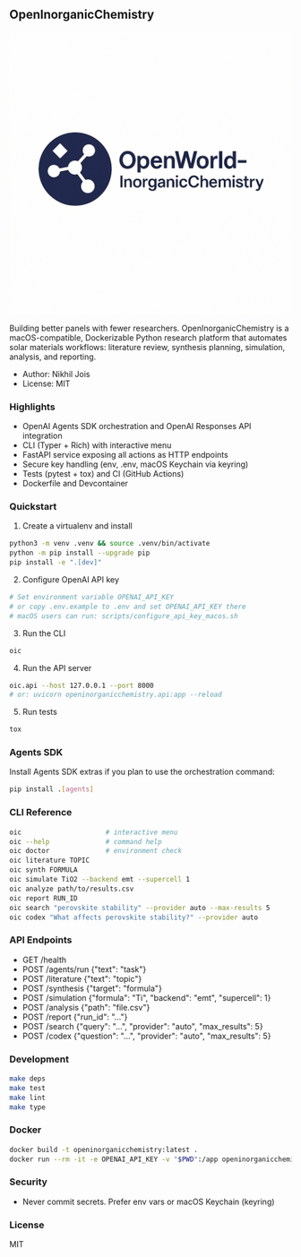 ## OpenInorganicChemistry

![OpenWorld-InorganicChemistry](OpenWorld-InorganicChemistry.png)

Building better panels with fewer researchers. OpenInorganicChemistry is a macOS-compatible, Dockerizable Python research platform that automates solar materials workflows: literature review, synthesis planning, simulation, analysis, and reporting.

- Author: Nikhil Jois
- License: MIT

### Highlights
- OpenAI Agents SDK orchestration and OpenAI Responses API integration
- CLI (Typer + Rich) with interactive menu
- FastAPI service exposing all actions as HTTP endpoints
- Secure key handling (env, .env, macOS Keychain via keyring)
- Tests (pytest + tox) and CI (GitHub Actions)
- Dockerfile and Devcontainer

### Quickstart
1) Create a virtualenv and install
```bash
python3 -m venv .venv && source .venv/bin/activate
python -m pip install --upgrade pip
pip install -e ".[dev]"
```

2) Configure OpenAI API key
```bash
# Set environment variable OPENAI_API_KEY
# or copy .env.example to .env and set OPENAI_API_KEY there
# macOS users can run: scripts/configure_api_key_macos.sh
```

3) Run the CLI
```bash
oic
```

4) Run the API server
```bash
oic.api --host 127.0.0.1 --port 8000
# or: uvicorn openinorganicchemistry.api:app --reload
```

5) Run tests
```bash
tox
```

### Agents SDK
Install Agents SDK extras if you plan to use the orchestration command:
```bash
pip install .[agents]
```

### CLI Reference
```bash
oic                     # interactive menu
oic --help              # command help
oic doctor              # environment check
oic literature TOPIC
oic synth FORMULA
oic simulate TiO2 --backend emt --supercell 1
oic analyze path/to/results.csv
oic report RUN_ID
oic search "perovskite stability" --provider auto --max-results 5
oic codex "What affects perovskite stability?" --provider auto
```

### API Endpoints
- GET /health
- POST /agents/run {"text": "task"}
- POST /literature {"text": "topic"}
- POST /synthesis {"target": "formula"}
- POST /simulation {"formula": "Ti", "backend": "emt", "supercell": 1}
- POST /analysis {"path": "file.csv"}
- POST /report {"run_id": "..."}
- POST /search {"query": "...", "provider": "auto", "max_results": 5}
- POST /codex {"question": "...", "provider": "auto", "max_results": 5}

### Development
```bash
make deps
make test
make lint
make type
```

### Docker
```bash
docker build -t openinorganicchemistry:latest .
docker run --rm -it -e OPENAI_API_KEY -v "$PWD":/app openinorganicchemistry:latest oic
```

### Security
- Never commit secrets. Prefer env vars or macOS Keychain (keyring)

### License
MIT

